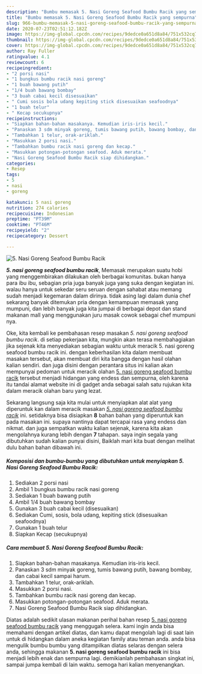 ```yaml
---
description: "Bumbu memasak 5. Nasi Goreng Seafood Bumbu Racik yang sempurna"
title: "Bumbu memasak 5. Nasi Goreng Seafood Bumbu Racik yang sempurna"
slug: 966-bumbu-memasak-5-nasi-goreng-seafood-bumbu-racik-yang-sempurna
date: 2020-07-23T02:51:12.182Z
image: https://img-global.cpcdn.com/recipes/9dedce0a651d8a84/751x532cq70/5-nasi-goreng-seafood-bumbu-racik-foto-resep-utama.jpg
thumbnail: https://img-global.cpcdn.com/recipes/9dedce0a651d8a84/751x532cq70/5-nasi-goreng-seafood-bumbu-racik-foto-resep-utama.jpg
cover: https://img-global.cpcdn.com/recipes/9dedce0a651d8a84/751x532cq70/5-nasi-goreng-seafood-bumbu-racik-foto-resep-utama.jpg
author: Ray Fuller
ratingvalue: 4.1
reviewcount: 6
recipeingredient:
- "2 porsi nasi"
- "1 bungkus bumbu racik nasi goreng"
- "1 buah bawang putih"
- "1/4 buah bawang bombay"
- "3 buah cabai kecil disesuaikan"
- " Cumi sosis bola udang kepiting stick disesuaikan seafoodnya"
- "1 buah telur"
- " Kecap secukupnya"
recipeinstructions:
- "Siapkan bahan-bahan masakanya. Kemudian iris-iris kecil."
- "Panaskan 3 sdm minyak goreng, tumis bawang putih, bawang bombay, dan cabai kecil sampai harum."
- "Tambahkan 1 telur, orak-ariklah."
- "Masukkan 2 porsi nasi."
- "Tambahkan bumbu racik nasi goreng dan kecap."
- "Masukkan potongan-potongan seafood. Aduk merata."
- "Nasi Goreng Seafood Bumbu Racik siap dihidangkan."
categories:
- Resep
tags:
- 5
- nasi
- goreng

katakunci: 5 nasi goreng 
nutrition: 274 calories
recipecuisine: Indonesian
preptime: "PT39M"
cooktime: "PT46M"
recipeyield: "2"
recipecategory: Dessert

---
```



![5. Nasi Goreng Seafood Bumbu Racik](https://img-global.cpcdn.com/recipes/9dedce0a651d8a84/751x532cq70/5-nasi-goreng-seafood-bumbu-racik-foto-resep-utama.jpg)

<b><i>5. nasi goreng seafood bumbu racik</i></b>, Memasak merupakan suatu hobi yang menggembirakan dilakukan oleh berbagai komunitas. bukan hanya para ibu ibu, sebagian pria juga banyak juga yang suka dengan kegiatan ini. walau hanya untuk sekedar seru seruan dengan sahabat atau memang sudah menjadi kegemaran dalam dirinya. tidak asing lagi dalam dunia chef sekarang banyak ditemukan pria dengan kemampuan memasak yang mumpuni, dan lebih banyak juga kita jumpai di berbagai depot dan stand makanan mall yang menggunakan juru masak cowok sebagai chef mumpuni nya.



Oke, kita kembali ke pembahasan resep masakan <i>5. nasi goreng seafood bumbu racik</i>. di setiap pekerjaan kita, mungkin akan terasa membahagiakan jika sejenak kita menyediakan sebagian waktu untuk meracik 5. nasi goreng seafood bumbu racik ini. dengan keberhasilan kita dalam membuat masakan tersebut, akan membuat diri kita bangga dengan hasil olahan kalian sendiri. dan juga disini dengan perantara situs ini kalian akan mempunyai pedoman untuk meracik olahan <u>5. nasi goreng seafood bumbu racik</u> tersebut menjadi hidangan yang endess dan sempurna, oleh karena itu tandai alamat website ini di gadget anda sebagai salah satu rujukan kita dalam meracik olahan baru yang lezat.


Sekarang langsung saja kita mulai untuk menyiapkan alat alat yang diperuntuk kan dalam meracik masakan <u><i>5. nasi goreng seafood bumbu racik</i></u> ini. setidaknya bisa disiapkan <b>8</b> bahan bahan yang diperuntuk kan pada masakan ini. supaya nantinya dapat tercapai rasa yang endess dan nikmat. dan juga sempatkan waktu kalian sejenak, karena kita akan mengolahnya kurang lebih dengan <b>7</b> tahapan. saya ingin segala yang dibutuhkan sudah kalian punyai disini, Baiklah mari kita buat dengan melihat dulu bahan bahan dibawah ini.

<!--inarticleads1-->

##### Komposisi dan bumbu-bumbu yang dibutuhkan untuk menyiapkan 5. Nasi Goreng Seafood Bumbu Racik:

1. Sediakan 2 porsi nasi
1. Ambil 1 bungkus bumbu racik nasi goreng
1. Sediakan 1 buah bawang putih
1. Ambil 1/4 buah bawang bombay
1. Gunakan 3 buah cabai kecil (disesuaikan)
1. Sediakan  Cumi, sosis, bola udang, kepiting stick (disesuaikan seafoodnya)
1. Gunakan 1 buah telur
1. Siapkan  Kecap (secukupnya)




<!--inarticleads2-->

##### Cara membuat 5. Nasi Goreng Seafood Bumbu Racik:

1. Siapkan bahan-bahan masakanya. Kemudian iris-iris kecil.
1. Panaskan 3 sdm minyak goreng, tumis bawang putih, bawang bombay, dan cabai kecil sampai harum.
1. Tambahkan 1 telur, orak-ariklah.
1. Masukkan 2 porsi nasi.
1. Tambahkan bumbu racik nasi goreng dan kecap.
1. Masukkan potongan-potongan seafood. Aduk merata.
1. Nasi Goreng Seafood Bumbu Racik siap dihidangkan.




Diatas adalah sedikit ulasan makanan perihal bahan resep <u>5. nasi goreng seafood bumbu racik</u> yang menggugah selera. kami ingin anda bisa memahami dengan artikel diatas, dan kamu dapat mengolah lagi di saat lain untuk di hidangkan dalam aneka kegiatan family atau teman anda. anda bisa mengulik bumbu bumbu yang ditampilkan diatas selaras dengan selera anda, sehingga makanan <b>5. nasi goreng seafood bumbu racik</b> ini bisa menjadi lebih enak dan sempurna lagi. demikianlah pembahasan singkat ini, sampai jumpa kembali di lain waktu. semoga hari kalian menyenangkan.
